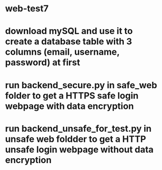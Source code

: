 # web-test7
# download mySQL and use it to create a database table with 3 columns (email, username, password) at first

# run backend_secure.py in safe_web folder to get a HTTPS safe login webpage with data encryption
# run backend_unsafe_for_test.py in unsafe web foldder to get a HTTP unsafe login webpage without data encryption
